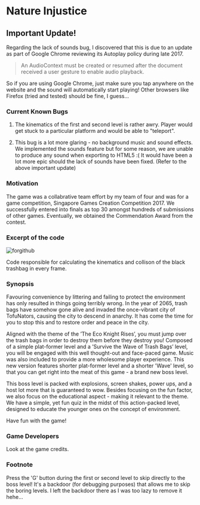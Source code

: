 # Nature Injustice

## Important Update!

Regarding the lack of sounds bug, I discovered that this is due to an update as part of Google Chrome reviewing its Autoplay policy during late 2017.

<blockquote>
  An AudioContext must be created or resumed after the document received a user gesture to enable audio playback.
  </blockquote>
  
So if you are using Google Chrome, just make sure you tap anywhere on the website and the sound will automatically start playing!
Other browsers like Firefox (tried and tested) should be fine, I guess...

### Current Known Bugs

1. The kinematics of the first and second level is rather awry. Player would get stuck to a particular platform and would be able to "teleport".

2. This bug is a lot more glaring - no background music and sound effects. We implemented the sounds feature but for some reason, we are unable to produce any sound when exporting to HTML5 :( It would have been a lot more epic should the lack of sounds have been fixed. (Refer to the above important update)

### Motivation

The game was a collabrative team effort by my team of four and was for a game competition, Singapore Games Creation Competition 2017. We successfully entered into finals as top 30 amongst hundreds of submissions of other games. Eventually, we obtained the Commendation Award from the contest.

### Excerpt of the code

![forgithub](https://user-images.githubusercontent.com/19306879/39660591-d2210224-5074-11e8-8ed9-46cce1dbb38d.PNG)

Code responsible for calculating the kinematics and collison of the black trashbag in every frame. 

### Synopsis

Favouring convenience by littering and failing to protect the environment has only resulted in things going terribly wrong. In the year of 2065, trash bags have somehow gone alive and invaded the once-vibrant city of TofuNators, causing the city to descend in anarchy. It has come the time for you to stop this and to restore order and peace in the city.

Aligned with the theme of the ’The Eco Knight Rises’, you must jump over the trash bags in order to destroy them before they destroy you! Composed of a simple plat-former level and a ’Survive the Wave of Trash Bags’ level, you will be engaged with this well thought-out and face-paced game. Music was also included to provide a more wholesome player experience. This new version features shorter plat-former level and a shorter 'Wave' level, so that you can get right into the meat of this game - a brand new boss level.

This boss level is packed with explosions, screen shakes, power ups, and a host lot more that is guaranteed to wow. Besides focusing on the fun factor, we also focus on the educational aspect - making it relevant to the theme. We have a simple, yet fun quiz in the midst of this action-packed level, designed to educate the younger ones on the concept of environment.

Have fun with the game!

### Game Developers

Look at the game credits.

### Footnote

Press the 'G' button during the first or second level to skip directly to the boss level! It's a backdoor (for debugging purposes) that allows me to skip the boring levels. I left the backdoor there as I was too lazy to remove it hehe...

